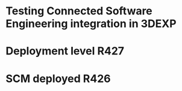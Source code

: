 # Testing Connected Software Engineering integration in 3DEXP
# Deployment level R427
# SCM deployed R426
